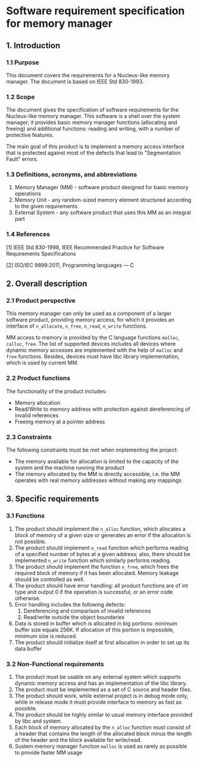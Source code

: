 # Software requirement specification for memory manager

## 1. Introduction

### 1.1 Purpose
This document covers the requirements for a Nucleus-like memory manager. The document is based on IEEE Std 830-1993.

### 1.2 Scope
The document gives the specification of software requirements for the Nucleus-like memory manager. This software is a shell over the system manager; it provides basic memory manager functions (allocating and freeing) and additional functions: reading and writing, with a number of protective features.
 
The main goal of this product is to implement a memory access interface that is protected against most of the defects that lead to "Segmentation Fault" errors.

### 1.3 Definitions, acronyms, and abbreviations
1. Memory Manager (MM) - software product designed for basic memory operations
2. Memory Unit - any random-sized memory element structured according to the given requirements
3. External System - any software product that uses this MM as an integral part

### 1.4 References
[1] IEEE Std 830-1998, IEEE Recommended Practice for Software Requirements Specifications

[2] ISO/IEC 9899:2011, Programming languages — С

## 2. Overall description

### 2.1 Product perspective
This memory manager can only be used as a component of a larger software product, providing memory access, for which it provides an interface of `n_allocate`, `n_free`, `n_read`, `n_write` functions.

MM access to memory is provided by the C language functions `malloc`, `calloc`, `free`.
The list of supported devices includes all devices where dynamic memory accesses are implemented with the help of `malloc` and `free` functions. Besides, devices must have libc library implementation, which is used by current MM. 

### 2.2 Product functions
The functionality of the product includes:

* Memory allocation
* Read/Write to memory address with protection against dereferencing of invalid references
* Freeing memory at a pointer address

### 2.3 Constraints
The following constraints must be met when implementing the project:
- The memory available for allocation is limited to the capacity of the system and the machine running the product
- The memory allocated by the MM is directly accessible, i.e. the MM operates with real memory addresses without making any mappings

## 3. Specific requirements

### 3.1 Functions
1.	The product should implement the `n_alloc` function, which allocates a block of memory of a given size or generates an error if the allocation is not possible.
2.	The product should implement `n_read` function which performs reading of a specified number of bytes at a given address; also, there should be implemented `n_write` function which similarly performs reading.
3.	The product should implement the function `n_free`, which frees the required block of memory if it has been allocated. Memory leakage should be controlled as well.
4.	The product should have error handling: all product functions are of int type and output 0 if the operation is successful, or an error code otherwise.
5.	Error handling includes the following defects: 
    1. Dereferencing and comparison of invalid references
    2. Read/write outside the object boundaries
5. Data is stored in buffer which is allocated in big portions: minimum buffer size equals 256K. If allocation of this portion is impossible, minimum size is reduced.
6. The product should initialize itself at first allocation in order to set up its data buffer
	
### 3.2 Non-Functional requirements
1. The product must be usable on any external system which supports dynamic memory access and has an implementation of the libc library.
2.	The product must be implemented as a set of C source and header files.
3. The product should work, while external project is in debug mode only, while in release mode it must provide interface to memory as fast as possible.
3. The product should be highly similar to usual memory interface provided by libc and system.
3.	Each block of memory allocated by the `n_alloc` function must consist of a header that contains the length of the allocated block minus the length of the header and the block available for write/read.
4. Sustem memory manager function `malloc` is used as rarely as possible to provide faster MM usage